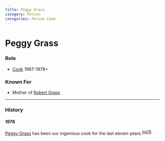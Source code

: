 ```yaml
---
title: Peggy Grass
category: Person
categories: Person Cook
---
```

# Peggy Grass
### Role
- [Cook](Cook) 1967-1978+

### Known For
- Mother of [Robert Grass](Bob-Grass)

---
### History

#### 1978

[Peggy Grass](Peggy-Grass) has been our ingenious cook for the last eleven years.<sup>[ma78][]</sup>


[ma78]: Mountaineer-Annual#1978
